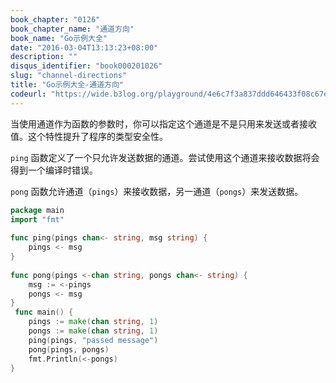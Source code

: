 ```yaml
---
book_chapter: "0126"
book_chapter_name: "通道方向"
book_name: "Go示例大全"
date: "2016-03-04T13:13:23+08:00"
description: ""
disqus_identifier: "book000201026"
slug: "channel-directions"
title: "Go示例大全-通道方向"
codeurl: "https://wide.b3log.org/playground/4e6c7f3a837ddd646433f08c67ebab90.go"
---
```

 
当使用通道作为函数的参数时，你可以指定这个通道是不是只用来发送或者接收值。这个特性提升了程序的类型安全性。





`ping` 函数定义了一个只允许发送数据的通道。尝试使用这个通道来接收数据将会得到一个编译时错误。

`pong` 函数允许通道（`pings`）来接收数据，另一通道（`pongs`）来发送数据。


 

```go
package main  
import "fmt"  
 
func ping(pings chan<- string, msg string) {
    pings <- msg
}  
 
func pong(pings <-chan string, pongs chan<- string) {
    msg := <-pings
    pongs <- msg
}  
 func main() {
    pings := make(chan string, 1)
    pongs := make(chan string, 1)
    ping(pings, "passed message")
    pong(pings, pongs)
    fmt.Println(<-pongs)
}  
```
